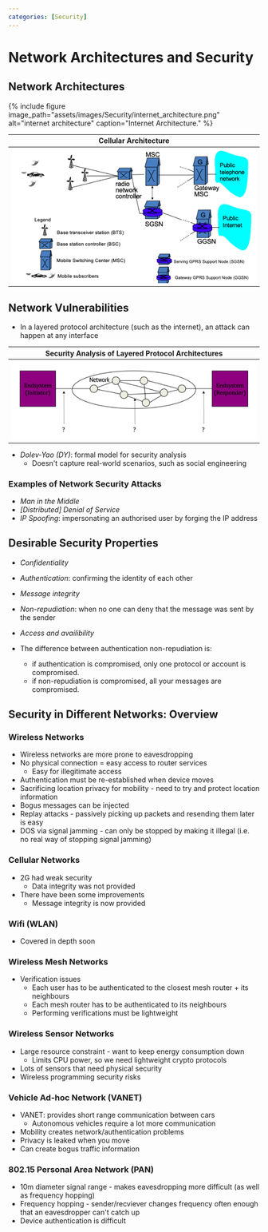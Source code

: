 ```yaml
---
categories: [Security]
---
```


# Network Architectures and Security

## Network Architectures

{% include figure image_path="assets/images/Security/internet_architecture.png" alt="internet architecture" caption="Internet Architecture." %}

|                  Cellular Architecture                   |
| :------------------------------------------------------: |
| ![cellular architectures](img/cellular_architecture.png) |

## Network Vulnerabilities

- In a layered protocol architecture (such as the internet), an attack can happen at any interface

|  Security Analysis of Layered Protocol Architectures   |
| :----------------------------------------------------: |
| ![layered architectures](img/layered_architecture.png) |

- _Dolev-Yao (DY)_: formal model for security analysis
  - Doesn't capture real-world scenarios, such as social engineering

### Examples of Network Security Attacks

- _Man in the Middle_
- _\[Distributed\] Denial of Service_
- _IP Spoofing_: impersonating an authorised user by forging the IP address

## Desirable Security Properties

- _Confidentiality_
- _Authentication_: confirming the identity of each other
- _Message integrity_
- _Non-repudiation_: when no one can deny that the message was sent by the sender
- _Access and availibility_

- The difference between authentication non-repudiation is:
  - if authentication is compromised, only one protocol or account is compromised.
  - if non-repudiation is compromised, all your messages are compromised.

## Security in Different Networks: Overview

### Wireless Networks

- Wireless networks are more prone to eavesdropping
- No physical connection = easy access to router services
  - Easy for illegitimate access
- Authentication must be re-established when device moves
- Sacrificing location privacy for mobility - need to try and protect location information
- Bogus messages can be injected
- Replay attacks - passively picking up packets and resending them later is easy
- DOS via signal jamming - can only be stopped by making it illegal (i.e. no real way of stopping signal jamming)

### Cellular Networks

- 2G had weak security
  - Data integrity was not provided
- There have been some improvements
  - Message integrity is now provided

### Wifi (WLAN)

- Covered in depth soon

### Wireless Mesh Networks

- Verification issues
  - Each user has to be authenticated to the closest mesh router + its neighbours
  - Each mesh router has to be authenticated to its neighbours
  - Performing verifications must be lightweight

### Wireless Sensor Networks

- Large resource constraint - want to keep energy consumption down
  - Limits CPU power, so we need lightweight crypto protocols
- Lots of sensors that need physical security
- Wireless programming security risks

### Vehicle Ad-hoc Network (VANET)

- VANET: provides short range communication between cars
  - Autonomous vehicles require a lot more communication
- Mobility creates network/authentication problems
- Privacy is leaked when you move
- Can create bogus traffic information

### 802.15 Personal Area Network (PAN)

- 10m diameter signal range - makes eavesdropping more difficult (as well as frequency hopping)
- Frequency hopping - sender/recviever changes frequency often enough that an eavesdropper can't catch up
- Device authentication is difficult
